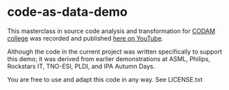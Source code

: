# code-as-data-demo

This masterclass in source code analysis and transformation for [CODAM college](http://www.codam.nl) was recorded and published [here on YouTube](https://www.youtube.com/watch?v=tXiuHQPVD2M).

Although the code in the current project was written specifically to support this demo; it was derived from earlier demonstrations at ASML, Philips, Rockstars IT, TNO-ESI, PLDI, and IPA Autumn Days.

You are free to use and adapt this code in any way. See LICENSE.txt
